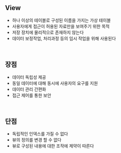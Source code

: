 <!-- --- --><!-- title: 뷰 --><!-- updated: 2023-01-19 06:34:02Z --><!-- created: 2023-01-19 05:57:39Z --><!-- latitude: 37.44491680 --><!-- longitude: 127.13886840 --><!-- altitude: 0.0000 --><!-- --- -->## View- 하나 이상의 테이블로 구성된 이름을 가지는 가상 테이블- 사용자에게 접근이 허용된 자료만을 보여주기 위한 목적- 저장 장치에 물리적으로 존재하지 않는다- 데이터 보정작업, 처리과정 등의 임시 작업을 위해 사용된다<br>## 장점- 데이터 독립성 제공- 동일 데이터에 대해 동시에 사용자의 요구를 지원- 데이터 관리 간편화- 접근 제어를 통한 보안<br>## 단점- 독립적인 인덱스를 가질 수 없다- 뷰의 정의를 변경 할 수 없다- 뷰로 구성된 내용에 대한 조작에 제약이 따른다